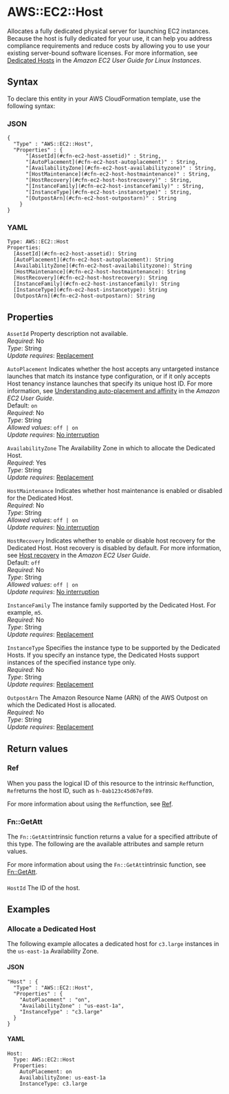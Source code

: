 # AWS::EC2::Host<a name="aws-resource-ec2-host"></a>

Allocates a fully dedicated physical server for launching EC2 instances\. Because the host is fully dedicated for your use, it can help you address compliance requirements and reduce costs by allowing you to use your existing server\-bound software licenses\. For more information, see [ Dedicated Hosts](https://docs.aws.amazon.com/AWSEC2/latest/UserGuide/dedicated-hosts-overview.html) in the *Amazon EC2 User Guide for Linux Instances*\.

## Syntax<a name="aws-resource-ec2-host-syntax"></a>

To declare this entity in your AWS CloudFormation template, use the following syntax:

### JSON<a name="aws-resource-ec2-host-syntax.json"></a>

```
{
  "Type" : "AWS::EC2::Host",
  "Properties" : {
      "[AssetId](#cfn-ec2-host-assetid)" : String,
      "[AutoPlacement](#cfn-ec2-host-autoplacement)" : String,
      "[AvailabilityZone](#cfn-ec2-host-availabilityzone)" : String,
      "[HostMaintenance](#cfn-ec2-host-hostmaintenance)" : String,
      "[HostRecovery](#cfn-ec2-host-hostrecovery)" : String,
      "[InstanceFamily](#cfn-ec2-host-instancefamily)" : String,
      "[InstanceType](#cfn-ec2-host-instancetype)" : String,
      "[OutpostArn](#cfn-ec2-host-outpostarn)" : String
    }
}
```

### YAML<a name="aws-resource-ec2-host-syntax.yaml"></a>

```
Type: AWS::EC2::Host
Properties: 
  [AssetId](#cfn-ec2-host-assetid): String
  [AutoPlacement](#cfn-ec2-host-autoplacement): String
  [AvailabilityZone](#cfn-ec2-host-availabilityzone): String
  [HostMaintenance](#cfn-ec2-host-hostmaintenance): String
  [HostRecovery](#cfn-ec2-host-hostrecovery): String
  [InstanceFamily](#cfn-ec2-host-instancefamily): String
  [InstanceType](#cfn-ec2-host-instancetype): String
  [OutpostArn](#cfn-ec2-host-outpostarn): String
```

## Properties<a name="aws-resource-ec2-host-properties"></a>

`AssetId`  <a name="cfn-ec2-host-assetid"></a>
Property description not available\.  
*Required*: No  
*Type*: String  
*Update requires*: [Replacement](https://docs.aws.amazon.com/AWSCloudFormation/latest/UserGuide/using-cfn-updating-stacks-update-behaviors.html#update-replacement)

`AutoPlacement`  <a name="cfn-ec2-host-autoplacement"></a>
Indicates whether the host accepts any untargeted instance launches that match its instance type configuration, or if it only accepts Host tenancy instance launches that specify its unique host ID\. For more information, see [ Understanding auto\-placement and affinity](https://docs.aws.amazon.com/AWSEC2/latest/UserGuide/how-dedicated-hosts-work.html#dedicated-hosts-understanding) in the *Amazon EC2 User Guide*\.  
Default: `on`   
*Required*: No  
*Type*: String  
*Allowed values*: `off | on`  
*Update requires*: [No interruption](https://docs.aws.amazon.com/AWSCloudFormation/latest/UserGuide/using-cfn-updating-stacks-update-behaviors.html#update-no-interrupt)

`AvailabilityZone`  <a name="cfn-ec2-host-availabilityzone"></a>
The Availability Zone in which to allocate the Dedicated Host\.  
*Required*: Yes  
*Type*: String  
*Update requires*: [Replacement](https://docs.aws.amazon.com/AWSCloudFormation/latest/UserGuide/using-cfn-updating-stacks-update-behaviors.html#update-replacement)

`HostMaintenance`  <a name="cfn-ec2-host-hostmaintenance"></a>
Indicates whether host maintenance is enabled or disabled for the Dedicated Host\.  
*Required*: No  
*Type*: String  
*Allowed values*: `off | on`  
*Update requires*: [No interruption](https://docs.aws.amazon.com/AWSCloudFormation/latest/UserGuide/using-cfn-updating-stacks-update-behaviors.html#update-no-interrupt)

`HostRecovery`  <a name="cfn-ec2-host-hostrecovery"></a>
Indicates whether to enable or disable host recovery for the Dedicated Host\. Host recovery is disabled by default\. For more information, see [ Host recovery](https://docs.aws.amazon.com/AWSEC2/latest/UserGuide/dedicated-hosts-recovery.html) in the *Amazon EC2 User Guide*\.  
Default: `off`   
*Required*: No  
*Type*: String  
*Allowed values*: `off | on`  
*Update requires*: [No interruption](https://docs.aws.amazon.com/AWSCloudFormation/latest/UserGuide/using-cfn-updating-stacks-update-behaviors.html#update-no-interrupt)

`InstanceFamily`  <a name="cfn-ec2-host-instancefamily"></a>
The instance family supported by the Dedicated Host\. For example, `m5`\.  
*Required*: No  
*Type*: String  
*Update requires*: [Replacement](https://docs.aws.amazon.com/AWSCloudFormation/latest/UserGuide/using-cfn-updating-stacks-update-behaviors.html#update-replacement)

`InstanceType`  <a name="cfn-ec2-host-instancetype"></a>
Specifies the instance type to be supported by the Dedicated Hosts\. If you specify an instance type, the Dedicated Hosts support instances of the specified instance type only\.  
*Required*: No  
*Type*: String  
*Update requires*: [Replacement](https://docs.aws.amazon.com/AWSCloudFormation/latest/UserGuide/using-cfn-updating-stacks-update-behaviors.html#update-replacement)

`OutpostArn`  <a name="cfn-ec2-host-outpostarn"></a>
The Amazon Resource Name \(ARN\) of the AWS Outpost on which the Dedicated Host is allocated\.  
*Required*: No  
*Type*: String  
*Update requires*: [Replacement](https://docs.aws.amazon.com/AWSCloudFormation/latest/UserGuide/using-cfn-updating-stacks-update-behaviors.html#update-replacement)

## Return values<a name="aws-resource-ec2-host-return-values"></a>

### Ref<a name="aws-resource-ec2-host-return-values-ref"></a>

When you pass the logical ID of this resource to the intrinsic `Ref`function, `Ref`returns the host ID, such as `h-0ab123c45d67ef89`\.

For more information about using the `Ref`function, see [Ref](https://docs.aws.amazon.com/AWSCloudFormation/latest/UserGuide/intrinsic-function-reference-ref.html)\.

### Fn::GetAtt<a name="aws-resource-ec2-host-return-values-fn--getatt"></a>

The `Fn::GetAtt`intrinsic function returns a value for a specified attribute of this type\. The following are the available attributes and sample return values\.

For more information about using the `Fn::GetAtt`intrinsic function, see [Fn::GetAtt](https://docs.aws.amazon.com/AWSCloudFormation/latest/UserGuide/intrinsic-function-reference-getatt.html)\.

#### <a name="aws-resource-ec2-host-return-values-fn--getatt-fn--getatt"></a>

`HostId`  <a name="HostId-fn::getatt"></a>
The ID of the host\.

## Examples<a name="aws-resource-ec2-host--examples"></a>

### Allocate a Dedicated Host<a name="aws-resource-ec2-host--examples--Allocate_a_Dedicated_Host"></a>

The following example allocates a dedicated host for `c3.large` instances in the `us-east-1a` Availability Zone\.

#### JSON<a name="aws-resource-ec2-host--examples--Allocate_a_Dedicated_Host--json"></a>

```
"Host" : {
  "Type" : "AWS::EC2::Host",
  "Properties" : {
    "AutoPlacement" : "on",
    "AvailabilityZone" : "us-east-1a",
    "InstanceType" : "c3.large"
  }
}
```

#### YAML<a name="aws-resource-ec2-host--examples--Allocate_a_Dedicated_Host--yaml"></a>

```
Host:
  Type: AWS::EC2::Host
  Properties: 
    AutoPlacement: on
    AvailabilityZone: us-east-1a
    InstanceType: c3.large
```